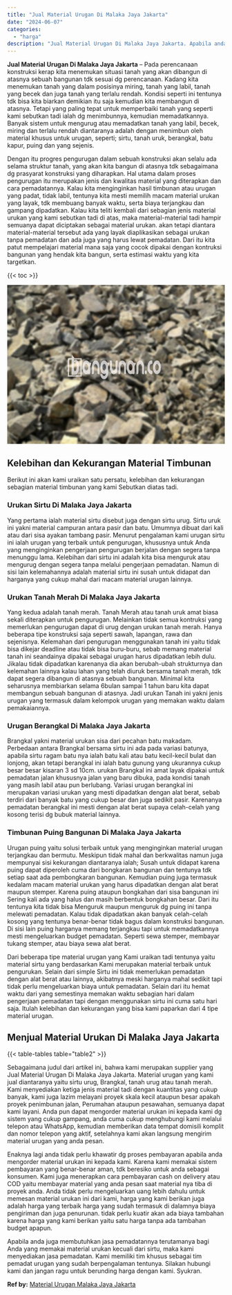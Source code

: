 ```yaml
---
title: "Jual Material Urugan Di Malaka Jaya Jakarta"
date: "2024-06-07"
categories: 
  - "harga"
description: "Jual Material Urugan Di Malaka Jaya Jakarta. Apabila anda juga membutuhkan jasa pemadatannya terutamanya bagi Anda yang memakai material urukan kecuali dari..."
---
```


**Jual Material Urugan Di Malaka Jaya Jakarta** – Pada perencanaan konstruksi kerap kita menemukan situasi tanah yang akan dibangun di atasnya sebuah bangunan tdk sesuai dg perencanaan. Kadang kita menemukan tanah yang dalam posisinya miring, tanah yang labil, tanah yang becek dan juga tanah yang terlalu rendah. Kondisi seperti ini tentunya tdk bisa kita biarkan demikian itu saja kemudian kita membangun di atasnya. Tetapi yang paling tepat untuk memperbaiki tanah yang seperti kami sebutkan tadi ialah dg menimbunnya, kemudian memadatkannya. Banyak sistem untuk mengurug atau memadatkan tanah yang labil, becek, miring dan terlalu rendah diantaranya adalah dengan menimbun oleh material khusus untuk urugan, seperti; sirtu, tanah uruk, berangkal, batu kapur, puing dan yang sejenis.

Dengan itu progres pengurugan dalam sebuah konstruksi akan selalu ada selama struktur tanah, yang akan kita bangun di atasnya tdk sebagaimana dg prasyarat konstruksi yang diharapkan. Hal utama dalam proses pengurugan itu merupakan jenis dan kwalitas material yang diterapkan dan cara pemadatannya. Kalau kita menginginkan hasil timbunan atau urugan yang padat, tidak labil, tentunya kita mesti memilih macam material urukan yang layak, tdk membuang banyak waktu, serta biaya terjangkau dan gampang dipadatkan. Kalau kita teliti kembali dari sebagian jenis material urukan yang kami sebutkan tadi di atas, maka material-material tadi hampir semuanya dapat diciptakan sebagai material urukan. akan tetapi diantara material-material tersebut ada yang layak diaplikasikan sebagai urukan tanpa pemadatan dan ada juga yang harus lewat pemadatan. Dari itu kita patut mempelajari material mana saja yang cocok dipakai dengan kontruksi bangunan yang hendak kita bangun, serta estimasi waktu yang kita targetkan.

{{< toc >}}

![Jual Material Urugan Di Malaka Jaya Jakarta](/images/jual-urugan-38.png)

## Kelebihan dan Kekurangan Material Timbunan

Berikut ini akan kami uraikan satu persatu, kelebihan dan kekurangan sebagian material timbunan yang kami Sebutkan diatas tadi.

### Urukan Sirtu Di Malaka Jaya Jakarta

Yang pertama ialah material sirtu disebut juga dengan sirtu urug. Sirtu uruk ini yakni material campuran antara pasir dan batu. Umumnya dibuat dari kali atau dari sisa ayakan tambang pasir. Menurut pengalaman kami urugan sirtu ini ialah urugan yang terbaik untuk pengurugan, khususnya untuk Anda yang menginginkan pengerjaan pengurugan berjalan dengan segera tanpa menunggu lama. Kelebihan dari sirtu ini adalah kita bisa menguruk atau mengurug dengan segera tanpa melalui pengerjaan pemadatan. Namun di sisi lain kelemahannya adalah material sirtu ini susah untuk didapat dan harganya yang cukup mahal dari macam material urugan lainnya.

### Urukan Tanah Merah Di Malaka Jaya Jakarta

Yang kedua adalah tanah merah. Tanah Merah atau tanah uruk amat biasa sekali diterapkan untuk pengurugan. Melainkan tidak semua kontruksi yang memerlukan pengurugan dapat di urug dengan urukan tanah merah. Hanya beberapa tipe konstruksi saja seperti sawah, lapangan, rawa dan sejenisnya. Kelemahan dari pengurugan menggunakan tanah ini yaitu tidak bisa dikejar deadline atau tidak bisa buru-buru, sebab memang material tanah ini seandainya dipakai sebagai urugan harus dipadatkan lebih dulu. Jikalau tidak dipadatkan karenanya dia akan berubah-ubah strukturnya dan kelemahan lainnya kalau lahan yang telah diuruk bersama tanah merah, tdk dapat segera dibangun di atasnya sebuah bangunan. Minimal kita seharusnya membiarkan selama 6bulan sampai 1 tahun baru kita dapat membangun sebuah bangunan di atasnya. Jadi urukan Tanah ini yakni jenis urugan yang termasuk dalam kelompok urugan yang memakan waktu dalam pemakaiannya.

### Urugan Berangkal Di Malaka Jaya Jakarta

Brangkal yakni material urukan sisa dari pecahan batu makadam. Perbedaan antara Brangkal bersama sirtu ini ada pada variasi batunya, apabila sirtu ragam batu nya ialah batu kali atau batu kecil-kecil bulat dan lonjong, akan tetapi berangkal ini ialah batu gunung yang ukurannya cukup besar besar kisaran 3 sd 10cm. urukan Brangkal ini amat layak dipakai untuk pemadatan jalan khususnya jalan yang baru dibuka, pada kondisi tanah yang masih labil atau pun berlubang. Variasi urugan berangkal ini merupakan variasi urukan yang mesti dipadatkan dengan alat berat, sebab terdiri dari banyak batu yang cukup besar dan juga sedikit pasir. Karenanya pemadatan berangkal ini mesti dengan alat berat supaya celah-celah yang kosong terisi dg bubuk material lainnya.

### Timbunan Puing Bangunan Di Malaka Jaya Jakarta

Urugan puing yaitu solusi terbaik untuk yang menginginkan material urugan terjangkau dan bermutu. Meskipun tidak mahal dan berkwalitas namun juga mempunyai sisi kekurangan diantaranya ialah; Susah untuk didapat karena puing dapat diperoleh cuma dari bongkaran bangunan dan tentunya tdk setiap saat ada pembongkaran bangunan. Kemudian puing juga termasuk kedalam macam material urukan yang harus dipadatkan dengan alat berat maupun stemper. Karena puing ataupun bongkahan dari sisa bangunan ini Sering kali ada yang halus dan masih berbentuk bongkahan besar. Dari itu tentunya kita tidak bisa Menguruk maupun menguruk dg puing ini tanpa melewati pemadatan. Kalau tidak dipadatkan akan banyak celah-celah kosong yang tentunya benar-benar tidak bagus dalam konstruksi bangunan. Di sisi lain puing harganya memang terjangkau tapi untuk memadatkannya mesti mengeluarkan budget pemadatan. Seperti sewa stemper, membayar tukang stemper, atau biaya sewa alat berat.

Dari beberapa tipe material urugan yang Kami uraikan tadi tentunya yaitu material sirtu yang berdasarkan Kami merupakan material terbaik untuk pengurukan. Selain dari simple Sirtu ini tidak memerlukan pemadatan dengan alat berat atau lainnya, akibatnya meski harganya mahal sedikit tapi tidak perlu mengeluarkan biaya untuk pemadatan. Selain dari itu hemat waktu dari yang semestinya memakan waktu sebagian hari dalam pengerjaan pemadatan tapi dengan menggunakan sirtu ini cuma satu hari saja. Itulah kelebihan dan kekurangan yang bisa kami paparkan dari 4 tipe material urugan.

## Menjual Material Urukan Di Malaka Jaya Jakarta

{{< table-tables table="table2" >}}

Sebagaimana judul dari artikel ini, bahwa kami merupakan supplier yang Jual Material Urugan Di Malaka Jaya Jakarta. Material urugan yang kami jual diantaranya yaitu sirtu urug, Brangkal, tanah urug atau tanah merah. Kami menyediakan ketiga jenis material tadi dengan kuantitas yang cukup banyak, kami juga lazim melayani proyek skala kecil ataupun besar apakah proyek penimbunan jalan, Perumahan ataupun pesawahan, semuanya dapat kami layani. Anda pun dapat mengorder material urukan ini kepada kami dg sistem yang cukup gampang, anda cuma cukup menghubungi kami melalui telepon atau WhatsApp, kemudian memberikan data tempat domisili komplit dan nomor telepon yang aktif, setelahnya kami akan langsung mengirim material urugan yang anda pesan.

Enaknya lagi anda tidak perlu khawatir dg proses pembayaran apabila anda mengorder material urukan ini kepada kami. Karena kami memakai sistem pembayaran yang benar-benar aman, tdk beresiko untuk anda sebagai konsumen. Kami juga menerapkan cara pembayaran cash on delivery atau COD yaitu membayar material yang anda pesan saat material nya tiba di proyek anda. Anda tidak perlu mengeluarkan uang lebih dahulu untuk memesan material urukan ini dari kami, harga yang kami berikan juga adalah harga yang terbaik harga yang sudah termasuk di dalamnya biaya pengiriman dan juga penurunan. tidak perlu kuatir akan ada biaya tambahan karena harga yang kami berikan yaitu satu harga tanpa ada tambahan budget apapun.

Apabila anda juga membutuhkan jasa pemadatannya terutamanya bagi Anda yang memakai material urukan kecuali dari sirtu, maka kami menyediakan jasa pemadatan. Kami memiliki tim khusus sebagai tim pemadat urugan yang sudah berpengalaman tentunya. Silakan hubungi kami dan jangan ragu untuk berunding harga dengan kami. Syukran.

**Ref by:** [Material Urugan Malaka Jaya Jakarta](https://id.wikipedia.org/wiki/Material)
